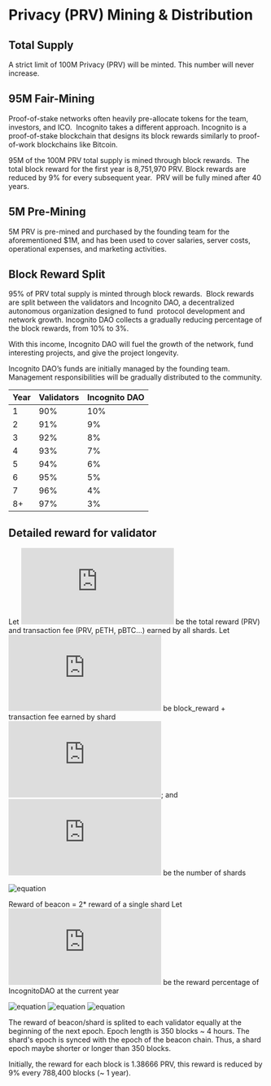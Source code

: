 
# Privacy (PRV) Mining & Distribution
## Total Supply
A strict limit of 100M Privacy (PRV) will be minted. This number will never increase.

## 95M Fair-Mining
Proof-of-stake networks often heavily pre-allocate tokens for the team, investors, and ICO.  Incognito takes a different approach.  Incognito is a proof-of-stake blockchain that designs its block rewards similarly to proof-of-work blockchains like Bitcoin.

95M of the 100M PRV total supply is mined through block rewards.  The total block reward for the first year is 8,751,970 PRV.  Block rewards are reduced by 9% for every subsequent year.  PRV will be fully mined after 40 years.  
## 5M Pre-Mining
5M PRV is pre-mined and purchased by the founding team for the aforementioned $1M, and has been used to cover salaries, server costs, operational expenses, and marketing activities.
## Block Reward Split
95% of PRV total supply is minted through block rewards.  Block rewards are split between the validators and Incognito DAO, a decentralized autonomous organization designed to fund  protocol development and network growth.  Incognito DAO collects a gradually reducing percentage of the block rewards, from 10% to 3%.  

With this income, Incognito DAO will fuel the growth of the network, fund interesting projects, and give the project longevity.

Incognito DAO’s funds are initially managed by the founding team.  Management responsibilities will be gradually distributed to the community. 

Year | Validators | Incognito DAO
-- | -- | --
1 | 90% | 10%
2 | 91% | 9%
3 | 92% | 8%
4 | 93% | 7%
5 | 94% | 6%
6 | 95% | 5%
7 | 96% | 4%
8+ | 97% | 3%

## Detailed reward for validator
Let ![equation](https://latex.codecogs.com/gif.latex?T) be the total reward (PRV) and transaction fee (PRV, pETH, pBTC...) earned by all shards.
Let ![equation](https://latex.codecogs.com/gif.latex?R_i) be block_reward + transaction fee earned by shard ![equation](https://latex.codecogs.com/gif.latex?i);
and ![equation](https://latex.codecogs.com/gif.latex?s) be the number of shards

![equation](https://latex.codecogs.com/gif.latex?\text{Then,&space;}T&space;=&space;\sum_{i=1}^{s}&space;R_i)

Reward of beacon = 2* reward of a single shard
Let ![equation](https://latex.codecogs.com/gif.latex?x) be the reward percentage of IncognitoDAO at the current year

![equation](https://latex.codecogs.com/gif.latex?\text{Incognito&space;DAO&space;earn:&space;}&space;x*T)
![equation](https://latex.codecogs.com/gif.latex?\text{Beacon&space;chain&space;earn:&space;}(1-x)*T&space;*\frac{2}{s&plus;2})
![equation](https://latex.codecogs.com/gif.latex?\text{Shard&space;i&space;earn:&space;}(1-x)*R_i&space;*\frac{s}{s&plus;2})

The reward of beacon/shard is splited to each validator equally at the beginning of the next epoch.
Epoch length is 350 blocks ~ 4 hours. The shard's epoch is synced with the epoch of the beacon chain. Thus, a shard epoch maybe shorter or longer than 350 blocks.

Initially, the reward for each block is 1.38666 PRV, this reward is reduced by 9% every 788,400 blocks (~ 1 year).